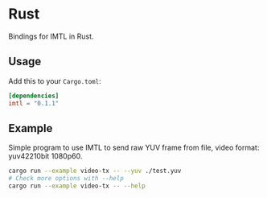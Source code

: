 # Rust

Bindings for IMTL in Rust.

## Usage

Add this to your `Cargo.toml`:

```toml
[dependencies]
imtl = "0.1.1"
```

## Example

Simple program to use IMTL to send raw YUV frame from file, video format: yuv42210bit 1080p60.

```bash
cargo run --example video-tx -- --yuv ./test.yuv
# Check more options with --help
cargo run --example video-tx -- --help
```
